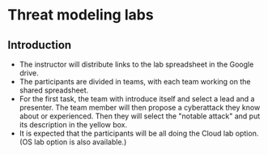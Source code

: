 # Threat modeling labs

## Introduction

* The instructor will distribute links to the lab spreadsheet 
in the Google drive. 
* The participants are divided in teams, with each team working on the shared spreadsheet.
* For the first task, the team with introduce itself and select a lead and a presenter. 
The team member will then propose a cyberattack they know about or experienced. 
Then they will select the "notable attack" and put its description in the yellow box.
* It is expected that the participants will be all doing the Cloud lab option. (OS lab option is also available.)